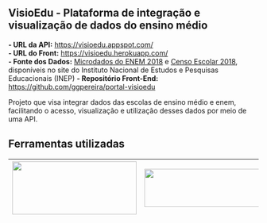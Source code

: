 ## VisioEdu - Plataforma de integração e visualização de dados do ensino médio 
<b>- URL da API:</b> https://visioedu.appspot.com/
<br/>
<b>- URL do Front:</b> https://visioedu.herokuapp.com/
<br/>
<b>- Fonte dos Dados:</b> <a href="http://download.inep.gov.br/microdados/microdados_enem2018.zip">Microdados do ENEM 2018</a> e <a href="http://download.inep.gov.br/microdados/microdados_educacao_basica_2018.zip">Censo Escolar 2018</a>, disponíveis no site do Instituto Nacional de Estudos e Pesquisas Educacionais (INEP)
<b>- Repositório Front-End:</b> https://github.com/ggpereira/portal-visioedu

Projeto que visa integrar dados das escolas de ensino médio e enem, facilitando o acesso, visualização e utilização desses dados por meio de uma API.

## Ferramentas utilizadas

| <img width="250" height="107" src="https://github.com/ggpereira/visio-edu/blob/master/artwork/tools_logo/node_logo.jpeg?raw=true"> | <img width="320" height="77" src="https://github.com/ggpereira/visio-edu/blob/master/artwork/tools_logo/typescript_logo.png?raw=true"> | 
| :---: | :---: |


